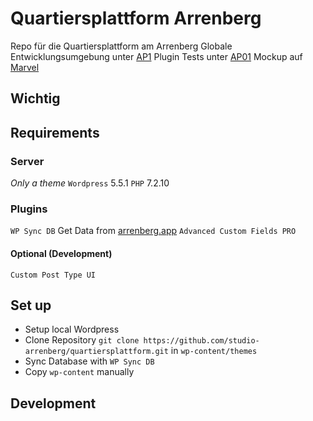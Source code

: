 # Quartiersplattform Arrenberg

Repo für die Quartiersplattform am Arrenberg
Globale Entwicklungsumgebung unter [AP1](https://ap1.arrenberg.studio)
Plugin Tests unter [AP01](https://ap01.arrenberg.studio)
Mockup auf [Marvel](https://marvelapp.com/prototype/8gfhabd/screen/73095691)

## Wichtig

## Requirements 

### Server
*Only a theme*
`Wordpress` 5.5.1
`PHP` 7.2.10

### Plugins

`WP Sync DB` Get Data from [arrenberg.app](https://arrenberg.app/wp-admin/)
`Advanced Custom Fields PRO`

#### Optional (Development)
`Custom Post Type UI`

## Set up
* Setup local Wordpress 
* Clone Repository
`git clone https://github.com/studio-arrenberg/quartiersplattform.git` in `wp-content/themes`
* Sync Database with `WP Sync DB`
* Copy `wp-content` manually

## Development

